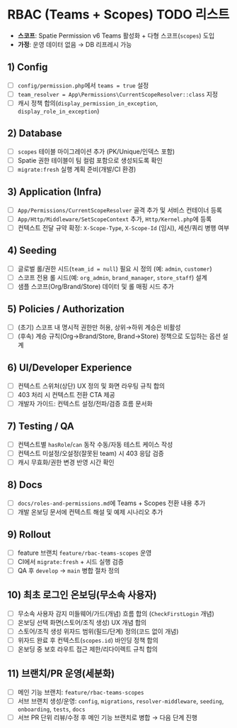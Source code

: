 # RBAC (Teams + Scopes) TODO 리스트

- **스코프**: Spatie Permission v6 Teams 활성화 + 다형 스코프(`scopes`) 도입
- **가정**: 운영 데이터 없음 → DB 리프레시 가능

## 1) Config
- [ ] `config/permission.php`에서 `teams = true` 설정
- [ ] `team_resolver = App\Permissions\CurrentScopeResolver::class` 지정
- [ ] 캐시 정책 합의(`display_permission_in_exception`, `display_role_in_exception`)

## 2) Database
- [ ] `scopes` 테이블 마이그레이션 추가 (PK/Unique/인덱스 포함)
- [ ] Spatie 권한 테이블이 팀 컬럼 포함으로 생성되도록 확인
- [ ] `migrate:fresh` 실행 계획 준비(개발/CI 환경)

## 3) Application (Infra)
- [ ] `App/Permissions/CurrentScopeResolver` 골격 추가 및 서비스 컨테이너 등록
- [ ] `App/Http/Middleware/SetScopeContext` 추가, `Http/Kernel.php`에 등록
- [ ] 컨텍스트 전달 규약 확정: `X-Scope-Type`, `X-Scope-Id` (임시), 세션/쿼리 병행 여부

## 4) Seeding
- [ ] 글로벌 롤/권한 시드(`team_id = null`) 필요 시 정의 (예: `admin`, `customer`)
- [ ] 스코프 전용 롤 시드(예: `org_admin`, `brand_manager`, `store_staff`) 설계
- [ ] 샘플 스코프(Org/Brand/Store) 데이터 및 롤 매핑 시드 추가

## 5) Policies / Authorization
- [ ] (초기) 스코프 내 명시적 권한만 허용, 상위→하위 계승은 비활성
- [ ] (후속) 계승 규칙(Org→Brand/Store, Brand→Store) 정책으로 도입하는 옵션 설계

## 6) UI/Developer Experience
- [ ] 컨텍스트 스위처(상단) UX 정의 및 화면 라우팅 규칙 합의
- [ ] 403 처리 시 컨텍스트 전환 CTA 제공
- [ ] 개발자 가이드: 컨텍스트 설정/전파/검증 흐름 문서화

## 7) Testing / QA
- [ ] 컨텍스트별 `hasRole`/`can` 동작 수동/자동 테스트 케이스 작성
- [ ] 컨텍스트 미설정/오설정(잘못된 team) 시 403 응답 검증
- [ ] 캐시 무효화/권한 변경 반영 시간 확인

## 8) Docs
- [ ] `docs/roles-and-permissions.md`에 Teams + Scopes 전환 내용 추가
- [ ] 개발 온보딩 문서에 컨텍스트 해설 및 예제 시나리오 추가

## 9) Rollout
- [ ] feature 브랜치 `feature/rbac-teams-scopes` 운영
- [ ] CI에서 `migrate:fresh` + 시드 실행 검증
- [ ] QA 후 `develop` → `main` 병합 절차 정의

## 10) 최초 로그인 온보딩(무소속 사용자)
- [ ] 무소속 사용자 감지 미들웨어/가드(개념) 흐름 합의 (`CheckFirstLogin` 개념)
- [ ] 온보딩 선택 화면(스토어/조직 생성) UX 개념 합의
- [ ] 스토어/조직 생성 위자드 범위(필드/단계) 정의(코드 없이 개념)
- [ ] 위자드 완료 후 컨텍스트(`scopes.id`) 바인딩 정책 합의
- [ ] 온보딩 중 보호 라우트 접근 제한/리다이렉트 규칙 합의

## 11) 브랜치/PR 운영(세분화)
- [ ] 메인 기능 브랜치: `feature/rbac-teams-scopes`
- [ ] 서브 브랜치 생성/운영: `config`, `migrations`, `resolver-middleware`, `seeding`, `onboarding`, `tests`, `docs`
- [ ] 서브 PR 단위 리뷰/수정 후 메인 기능 브랜치로 병합 → 다음 단계 진행
